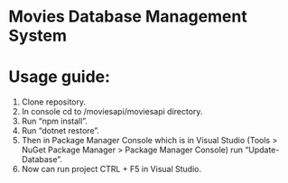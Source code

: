# Movies Database Management System

# Usage guide:
1.	Clone repository.
2.	In console cd to /moviesapi/moviesapi directory.
3.	Run “npm install”.
4.	Run “dotnet restore”.
5.	Then in Package Manager Console which is in Visual Studio (Tools > NuGet Package Manager > Package Manager Console) run “Update-Database”.
6.	Now can run project CTRL + F5 in Visual Studio.
